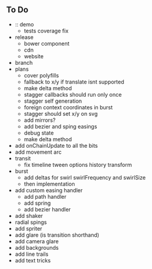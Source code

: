 ## To Do

- :: demo
  - tests coverage fix
- release
  - bower component
  - cdn
  - website
- branch
- plans
  - cover polyfills
  - fallback to x/y if translate isnt supported
  - make delta method
  - stagger callbacks should run only once
  - stagger self generation
  - foreign context coordinates in burst
  - stagger should set x/y on svg
  - add mirrors?
  - add bezier and sping easings
  - debug state
  - make delta method
- add onChainUpdate to all the bits
- add movement arc
- transit
  - fix timeline tween options history transform
- burst
  - add deltas for swirl swirlFrequency and swirlSize
  - then implementation
- add custom easing handler
  - add path handler
  - add spring
  - add bezier handler
- add shaker
- radial spings
- add spriter
- add glare (is transition shorthand)
- add camera glare
- add backgrounds
- add line trails
- add text tricks


